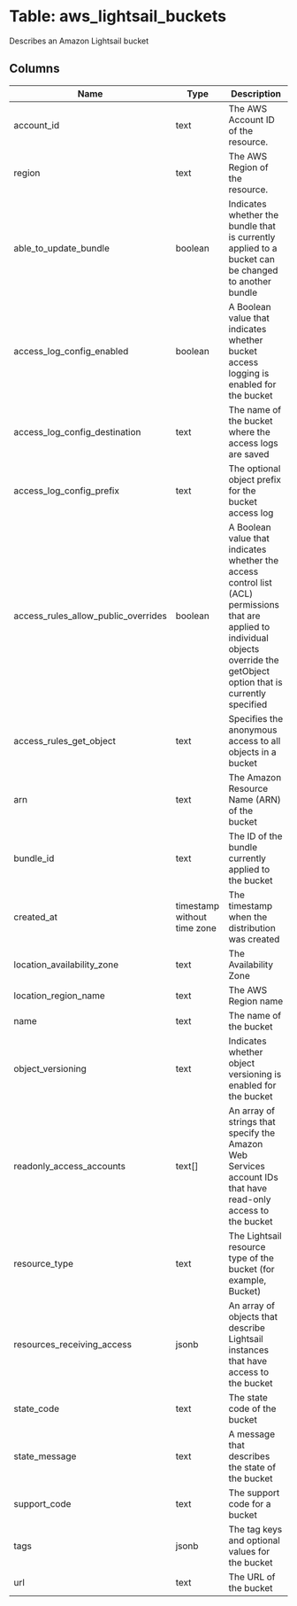 
# Table: aws_lightsail_buckets
Describes an Amazon Lightsail bucket
## Columns
| Name        | Type           | Description  |
| ------------- | ------------- | -----  |
|account_id|text|The AWS Account ID of the resource.|
|region|text|The AWS Region of the resource.|
|able_to_update_bundle|boolean|Indicates whether the bundle that is currently applied to a bucket can be changed to another bundle|
|access_log_config_enabled|boolean|A Boolean value that indicates whether bucket access logging is enabled for the bucket|
|access_log_config_destination|text|The name of the bucket where the access logs are saved|
|access_log_config_prefix|text|The optional object prefix for the bucket access log|
|access_rules_allow_public_overrides|boolean|A Boolean value that indicates whether the access control list (ACL) permissions that are applied to individual objects override the getObject option that is currently specified|
|access_rules_get_object|text|Specifies the anonymous access to all objects in a bucket|
|arn|text|The Amazon Resource Name (ARN) of the bucket|
|bundle_id|text|The ID of the bundle currently applied to the bucket|
|created_at|timestamp without time zone|The timestamp when the distribution was created|
|location_availability_zone|text|The Availability Zone|
|location_region_name|text|The AWS Region name|
|name|text|The name of the bucket|
|object_versioning|text|Indicates whether object versioning is enabled for the bucket|
|readonly_access_accounts|text[]|An array of strings that specify the Amazon Web Services account IDs that have read-only access to the bucket|
|resource_type|text|The Lightsail resource type of the bucket (for example, Bucket)|
|resources_receiving_access|jsonb|An array of objects that describe Lightsail instances that have access to the bucket|
|state_code|text|The state code of the bucket|
|state_message|text|A message that describes the state of the bucket|
|support_code|text|The support code for a bucket|
|tags|jsonb|The tag keys and optional values for the bucket|
|url|text|The URL of the bucket|
